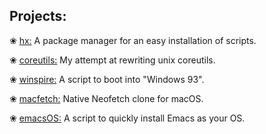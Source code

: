 Projects:
---

❀ [hx:](https://github.com/neetware/hx) A package manager for an easy installation of scripts.

❀ [coreutils:](https://github.com/neetware/coreutils) My attempt at rewriting unix coreutils.

❀ [winspire:](https://github.com/neetware/winspire) A script to boot into "Windows 93".

❀ [macfetch:](https://github.com/neetware/macfetch) Native Neofetch clone for macOS.

❀ [emacsOS:](https://github.com/neetware/emacsos) A script to quickly install Emacs as your OS.
